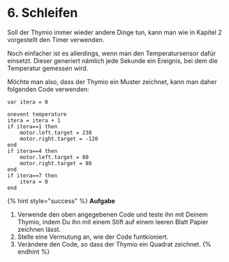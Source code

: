 # 6. Schleifen

Soll der Thymio immer wieder andere Dinge tun, kann man wie in Kapitel 2 vorgestellt den Timer verwenden.

Noch einfacher ist es allerdings, wenn man den Temperatursensor dafür einsetzt. Dieser generiert nämlich jede Sekunde ein Ereignis, bei dem die Temperatur gemessen wird.

Möchte man also, dass der Thymio ein Muster zeichnet, kann man daher folgenden Code verwenden:

```text
var itera = 0

onevent temperature
itera = itera + 1
if itera==1 then
    motor.left.target = 230
    motor.right.target = -120
end
if itera==4 then
    motor.left.target = 80
    motor.right.target = 80
end
if itera==7 then
    itera = 0
end

```

{% hint style="success" %}
**Aufgabe** 

1. Verwende den oben angegebenen Code und teste ihn mit Deinem Thymio, indem Du ihn mit einem Stift auf einem leeren Blatt Papier zeichnen lässt.
2. Stelle eine Vermutung an, wie der Code funtkioniert.
3. Verändere den Code, so dass der Thymio ein Quadrat zeichnet.
{% endhint %}

